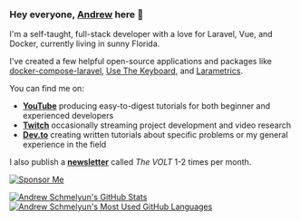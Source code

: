 ### Hey everyone, [Andrew](https://aschmelyun.com) here 👋

I'm a self-taught, full-stack developer with a love for Laravel, Vue, and Docker, currently living in sunny Florida.

I've created a few helpful open-source applications and packages like [docker-compose-laravel](https://github.com/aschmelyun/docker-compose-laravel), [Use The Keyboard](https://github.com/aschmelyun/use-the-keyboard), and [Larametrics](https://github.com/aschmelyun/larametrics).

You can find me on:

- **[YouTube](https://youtube.com/aschmelyun)** producing easy-to-digest tutorials for both beginner and experienced developers
- **[Twitch](https://twitch.tv/aschmelyun)** occasionally streaming project development and video research
- **[Dev.to](https://dev.to/aschmelyun)** creating written tutorials about specific problems or my general experience in the field

I also publish a **[newsletter](https://aschmelyun.substack.com)** called *The VOLT* 1-2 times per month.

[![Sponsor Me](https://img.shields.io/static/v1?label=Sponsor%20aschmelyun&message=%E2%9D%A4&logo=GitHub)](https://github.com/sponsors/aschmelyun)

<a href="https://github.com/anuraghazra/github-readme-stats">
  <img align="top" src="https://github-readme-stats.vercel.app/api?username=aschmelyun&hide=contribs&count_private=true&theme=dracula&show_icons=true" alt="Andrew Schmelyun's GitHub Stats" />
</a>

<a href="https://github.com/anuraghazra/github-readme-stats">
  <img align="top" src="https://github-readme-stats.vercel.app/api/top-langs/?username=aschmelyun&count_private=true&theme=dracula&show_icons=true&hide=css&layout=compact&card_width=270" alt="Andrew Schmelyun's Most Used GitHub Languages" />
</a>